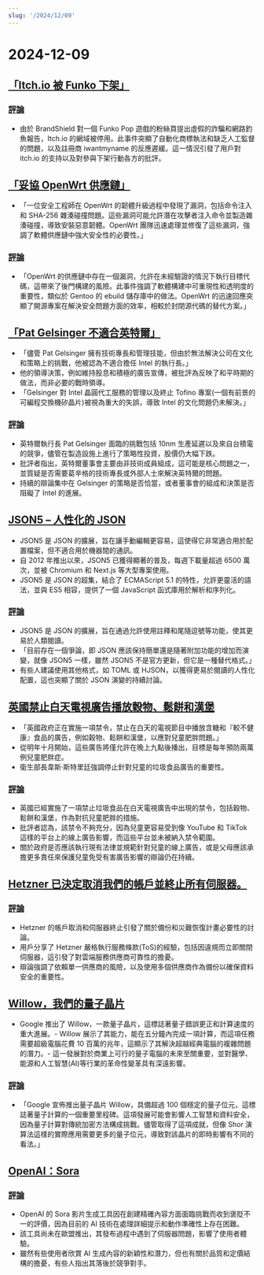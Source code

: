 ```yaml
---
slug: '/2024/12/09'
---
```


# 2024-12-09

## [「Itch.io 被 Funko 下架」](https://bsky.app/profile/itch.io/post/3lcu6h465bs2n)

### [評論](https://news.ycombinator.com/item?id=42363727)

- 由於 BrandShield 對一個 Funko Pop 遊戲的粉絲頁提出虛假的詐騙和網路釣魚報告，Itch.io 的網域被停用。此事件突顯了自動化商標執法和缺乏人工監督的問題，以及註冊商 iwantmyname 的反應遲緩。這一情況引發了用戶對 itch.io 的支持以及對參與下架行動各方的批評。

## [「妥協 OpenWrt 供應鏈」](https://flatt.tech/research/posts/compromising-openwrt-supply-chain-sha256-collision/)

- 「一位安全工程師在 OpenWrt 的韌體升級過程中發現了漏洞，包括命令注入和 SHA-256 雜湊碰撞問題。這些漏洞可能允許潛在攻擊者注入命令並製造雜湊碰撞，導致安裝惡意韌體。OpenWrt 團隊迅速處理並修復了這些漏洞，強調了軟體供應鏈中強大安全性的必要性。」

### [評論](https://news.ycombinator.com/item?id=42363102)

- 「OpenWrt 的供應鏈中存在一個漏洞，允許在未經驗證的情況下執行目標代碼，這帶來了後門構建的風險。此事件強調了軟體構建中可重現性和透明度的重要性，類似於 Gentoo 的 ebuild 儲存庫中的做法。OpenWrt 的迅速回應突顯了開源專案在解決安全問題方面的效率，相較於封閉源代碼的替代方案。」

## [「Pat Gelsinger 不適合英特爾」](https://bcantrill.dtrace.org/2024/12/08/why-gelsinger-was-wrong-for-intel/)

- 「儘管 Pat Gelsinger 擁有技術專長和管理技能，但由於無法解決公司在文化和策略上的挑戰，他被認為不適合擔任 Intel 的執行長。」
- 他的領導決策，例如維持股息和積極的廣告宣傳，被批評為反映了和平時期的做法，而非必要的戰時領導。
- 「Gelsinger 對 Intel 晶圓代工服務的管理以及終止 Tofino 專案(一個有前景的可編程交換機矽晶片)被視為重大的失誤，導致 Intel 的文化問題仍未解決。」

### [評論](https://news.ycombinator.com/item?id=42361955)

- 英特爾執行長 Pat Gelsinger 面臨的挑戰包括 10nm 生產延遲以及來自台積電的競爭，儘管在製造設施上進行了策略性投資，股價仍大幅下跌。
- 批評者指出，英特爾董事會主要由非技術成員組成，這可能是核心問題之一，並質疑是否需要葛辛格的技術專長或外部人士來解決英特爾的問題。
- 持續的辯論集中在 Gelsinger 的策略是否恰當，或者董事會的組成和決策是否阻礙了 Intel 的進展。

## [JSON5 – 人性化的 JSON](https://json5.org/)

- JSON5 是 JSON 的擴展，旨在讓手動編輯更容易，這使得它非常適合用於配置檔案，但不適合用於機器間的通訊。
- 自 2012 年推出以來，JSON5 已獲得顯著的普及，每週下載量超過 6500 萬次，並被 Chromium 和 Next.js 等大型專案使用。
- JSON5 是 JSON 的超集，結合了 ECMAScript 5.1 的特性，允許更靈活的語法，並與 ES5 相容，提供了一個 JavaScript 函式庫用於解析和序列化。

### [評論](https://news.ycombinator.com/item?id=42360681)

- JSON5 是 JSON 的擴展，旨在通過允許使用註釋和尾隨逗號等功能，使其更易於人類閱讀。
- 「目前存在一個爭論，即 JSON 應該保持簡單還是隨著附加功能的增加而演變，就像 JSON5 一樣，雖然 JSON5 不是官方更新，但它是一種替代格式。」
- 有些人建議使用其他格式，如 TOML 或 HJSON，以獲得更易於閱讀的人性化配置，這也突顯了關於 JSON 演變的持續討論。

## [英國禁止白天電視廣告播放穀物、鬆餅和漢堡](https://www.france24.com/en/live-news/20241204-uk-bans-daytime-tv-ads-for-cereals-muffins-and-burgers)

- 「英國政府正在實施一項禁令，禁止在白天的電視節目中播放含糖和『較不健康』食品的廣告，例如穀物、鬆餅和漢堡，以應對兒童肥胖問題。」
- 從明年十月開始，這些廣告將僅允許在晚上九點後播出，目標是每年預防兩萬例兒童肥胖症。
- 衛生部長韋斯·斯特里廷強調停止針對兒童的垃圾食品廣告的重要性。

### [評論](https://news.ycombinator.com/item?id=42359836)

- 英國已經實施了一項禁止垃圾食品在白天電視廣告中出現的禁令，包括穀物、鬆餅和漢堡，作為對抗兒童肥胖的措施。
- 批評者認為，該禁令不夠充分，因為兒童更容易受到像 YouTube 和 TikTok 這樣的平台上的線上廣告影響，而這些平台並未被納入禁令範圍。
- 關於政府是否應該執行現有法律並規範針對兒童的線上廣告，或是父母應該承擔更多責任來保護兒童免受有害廣告影響的辯論仍在持續。

## [Hetzner 已決定取消我們的帳戶並終止所有伺服器。](https://mastodon.social/@kiwix/113622081750449356)

### [評論](https://news.ycombinator.com/item?id=42365295)

- Hetzner 的帳戶取消和伺服器終止引發了關於備份和災難恢復計畫必要性的討論。
- 用戶分享了 Hetzner 嚴格執行服務條款(ToS)的經驗，包括因違規而立即關閉伺服器，這引發了對雲端服務供應商可靠性的擔憂。
- 辯論強調了依賴單一供應商的風險，以及使用多個供應商作為備份以確保資料安全的重要性。

## [Willow，我們的量子晶片](https://blog.google/technology/research/google-willow-quantum-chip/)

- Google 推出了 Willow，一款量子晶片，這標誌著量子錯誤更正和計算速度的重大進展。- Willow 展示了其能力，能在五分鐘內完成一項計算，而這項任務需要超級電腦花費 10 百萬的兆年，這顯示了其解決超越經典電腦的複雜問題的潛力。- 這一發展對於商業上可行的量子電腦的未來至關重要，並對醫學、能源和人工智慧(AI)等行業的革命性變革具有深遠影響。

### [評論](https://news.ycombinator.com/item?id=42367649)

- 「Google 宣佈推出量子晶片 Willow，具備超過 100 個穩定的量子位元，這標誌著量子計算的一個重要里程碑。這項發展可能會影響人工智慧和資料安全，因為量子計算對傳統加密方法構成挑戰。儘管取得了這項成就，但像 Shor 演算法這樣的實際應用需要更多的量子位元，導致對該晶片的即時影響有不同的看法。」

## [OpenAI：Sora](https://sora.com/)

### [評論](https://news.ycombinator.com/item?id=42368604)

- OpenAI 的 Sora 影片生成工具因在創建精確內容方面面臨挑戰而收到褒貶不一的評價，因為目前的 AI 技術在處理詳細提示和動作準確性上存在困難。
- 該工具尚未在歐盟推出，其發布過程中遇到了伺服器問題，影響了使用者體驗。
- 雖然有些使用者欣賞 AI 生成內容的新穎性和潛力，但也有關於品質和定價結構的擔憂，有些人指出其落後於競爭對手。

<head>
  <meta property="og:title" content="「Itch.io 被 Funko 下架」" />
  <meta property="og:type" content="website" />
  <meta property="og:image" content="https://og.cho.sh/api/og/?title=%E3%80%8CItch.io%20%E8%A2%AB%20Funko%20%E4%B8%8B%E6%9E%B6%E3%80%8D&subheading=2024%E5%B9%B412%E6%9C%889%E6%97%A5%20%E6%98%9F%E6%9C%9F%E4%B8%80%3A%20Hacker%20News%20%E6%91%98%E8%A6%81" />
</head>
